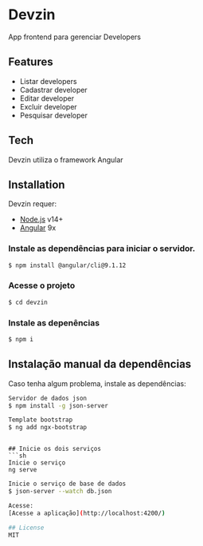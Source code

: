 # Devzin
App frontend para gerenciar Developers

## Features
- Listar developers
- Cadastrar developer
- Editar developer
- Excluir developer
- Pesquisar developer

## Tech
Devzin utiliza o framework Angular

## Installation

Devzin requer:
- [Node.js](https://nodejs.org/) v14+
- [Angular](https://angular.io/cli) 9x

### Instale as dependências para iniciar o servidor.

```sh
$ npm install @angular/cli@9.1.12
```

### Acesse o projeto
```sh
$ cd devzin
````
### Instale as depenências
```sh
$ npm i
```

## Instalação manual da dependências
Caso tenha algum problema, instale as dependências:

```sh
Servidor de dados json
$ npm install -g json-server
```
```sh
Template bootstrap
$ ng add ngx-bootstrap
```
```

## Inicie os dois serviços
```sh
Inicie o serviço
ng serve
```
```sh
Inicie o serviço de base de dados
$ json-server --watch db.json

Acesse:
[Acesse a aplicação](http://localhost:4200/)

## License
MIT